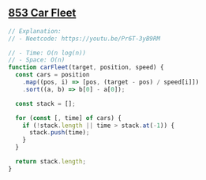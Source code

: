 ## [853 Car Fleet](https://leetcode.com/problems/car-fleet/description/)

<!-- notecardId: 1759252189449 -->

```js
// Explanation:
// - Neetcode: https://youtu.be/Pr6T-3yB9RM

// - Time: O(n log(n))
// - Space: O(n)
function carFleet(target, position, speed) {
  const cars = position
    .map((pos, i) => [pos, (target - pos) / speed[i]])
    .sort((a, b) => b[0] - a[0]);

  const stack = [];

  for (const [, time] of cars) {
    if (!stack.length || time > stack.at(-1)) {
      stack.push(time);
    }
  }

  return stack.length;
}
```
